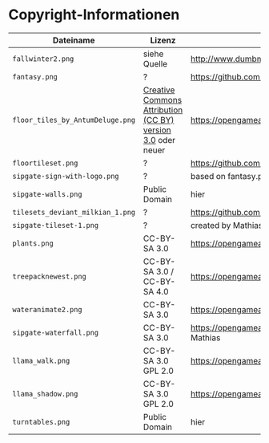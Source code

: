 # Copyright-Informationen

Dateiname | Lizenz | Quelle
--- | --- | ---
`fallwinter2.png` | siehe Quelle | http://www.dumbmanex.com/bynd_freestuff2.html
`fantasy.png` | ? | https://github.com/npeguin/fantasy-map/blob/master/fantasy.png
`floor_tiles_by_AntumDeluge.png` | [Creative Commons Attribution (CC BY) version 3.0](https://creativecommons.org/licenses/by/3.0/) oder neuer | https://opengameart.org/content/floor-tiles by AntumDeluge
`floortileset.png` | ? | https://github.com/thecodingmachine/workadventure/blob/develop/maps/Lyon/floortileset.png
`sipgate-sign-with-logo.png` | ? | based on fantasy.png, modified by Mathias
`sipgate-walls.png` | Public Domain | hier
`tilesets_deviant_milkian_1.png` | ? | https://github.com/thecodingmachine/workadventure/blob/develop/maps/Floor0/tilesets_deviant_milkian_1.png
`sipgate-tileset-1.png` | ? | created by Mathias, some tiles baed on fantasy.png
`plants.png` | CC-BY-SA 3.0 | https://opengameart.org/content/lpc-flowers-plants-fungi-wood
`treepacknewest.png` | CC-BY-SA 3.0 / CC-BY-SA 4.0 | https://opengameart.org/content/lots-of-trees-and-plants-from-oga-db32-tilesets-pack-1
`wateranimate2.png` | CC-BY-SA 3.0 | https://opengameart.org/content/lpc-animated-water-and-waterfalls created by ZaPaper
`sipgate-waterfall.png` | CC-BY-SA 3.0 | https://opengameart.org/content/lpc-animated-water-and-waterfalls created by ZaPaper, modified by Mathias
`llama_walk.png` | CC-BY-SA 3.0 GPL 2.0 | https://opengameart.org/content/lpc-style-farm-animals
`llama_shadow.png` | CC-BY-SA 3.0 GPL 2.0 | https://opengameart.org/content/lpc-style-farm-animals
`turntables.png` | Public Domain | hier 
